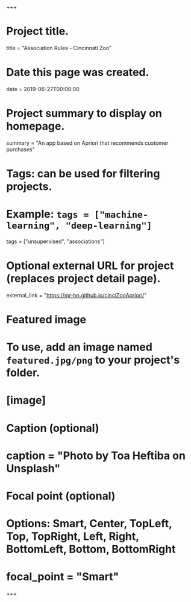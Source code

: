 +++
# Project title.
title = "Association Rules - Cincinnati Zoo"

# Date this page was created.
date = 2019-06-27T00:00:00

# Project summary to display on homepage.
summary = "An app based on Apriori that recommends customer purchases"

# Tags: can be used for filtering projects.
# Example: `tags = ["machine-learning", "deep-learning"]`
tags = ["unsupervised", "associations"]

# Optional external URL for project (replaces project detail page).
external_link = "https://mr-hn.github.io/cinciZooApriori/"


# Featured image
# To use, add an image named `featured.jpg/png` to your project's folder. 
# [image]
# Caption (optional)
# caption = "Photo by Toa Heftiba on Unsplash"

# Focal point (optional)
# Options: Smart, Center, TopLeft, Top, TopRight, Left, Right, BottomLeft, Bottom, BottomRight
# focal_point = "Smart"
+++
